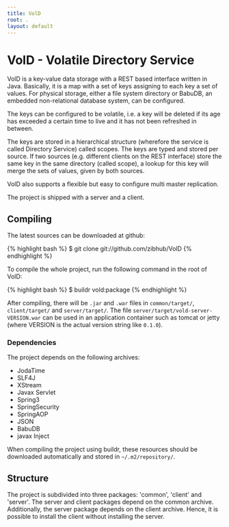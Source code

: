 ```yaml
---
title: VolD
root: .
layout: default
---
```



VolD - Volatile Directory Service
=================================

VolD is a key-value data storage with a REST based interface written in Java. Basically, it is a map with a set of keys assigning to each key a set of values. 
For physical storage, either a file system directory or BabuDB, an embedded non-relational database system, can be configured. 

The keys can be configured to be volatile, i.e. a key will be deleted if its age has exceeded a certain time to live and it has not been refreshed in between.

The keys are stored in a hierarchical structure (wherefore the service is called Directory Service) called scopes.
The keys are typed and stored per source. If two sources (e.g. different clients on the REST interface) store the same key in the same directory (called scope), a lookup for this key will merge the sets of values, given by both sources. 

VolD also supports a flexible but easy to configure multi master replication.

The project is shipped with a server and a client. 

Compiling
---------

The latest sources can be downloaded at github:

{% highlight bash %}
$ git clone git://github.com/zibhub/VolD
{% endhighlight %}

To compile the whole project, run the following command in the root of VolD:

{% highlight bash %}
$ buildr vold:package
{% endhighlight %}

After compiling, there will be `.jar` and `.war` files in `common/target/`, `client/target/` and `server/target/`.
The file `server/target/vold-server-VERSION.war` can be used in an application container such as tomcat or jetty (where VERSION is the actual version string like `0.1.0`).

### Dependencies

The project depends on the following archives:

- JodaTime
- SLF4J
- XStream
- Javax Servlet
- Spring3
- SpringSecurity
- SpringAOP
- JSON
- BabuDB
- javax Inject

When compiling the project using buildr, these resources should be downloaded automatically and stored in `~/.m2/repository/`.

Structure
---------

The project is subdivided into three packages: 'common', 'client' and 'server'.
The server and client packages depend on the common archive.
Additionally, the server package depends on the client archive.
Hence, it is possible to install the client without installing the server.

